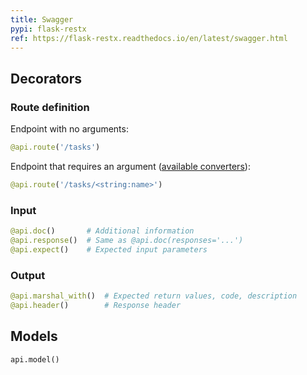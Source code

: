 ```yaml
---
title: Swagger
pypi: flask-restx
ref: https://flask-restx.readthedocs.io/en/latest/swagger.html
---
```


## Decorators

### Route definition

Endpoint with no arguments:

```py
@api.route('/tasks')
```

Endpoint that requires an argument
([available converters](https://github.com/pallets/werkzeug/blob/main/src/werkzeug/routing/converters.py#L253-L261)):

```py
@api.route('/tasks/<string:name>')
```

### Input

```py
@api.doc()       # Additional information
@api.response()  # Same as @api.doc(responses='...')
@api.expect()    # Expected input parameters
```

### Output

```py
@api.marshal_with()  # Expected return values, code, description
@api.header()        # Response header
```

## Models

```py
api.model()
```
